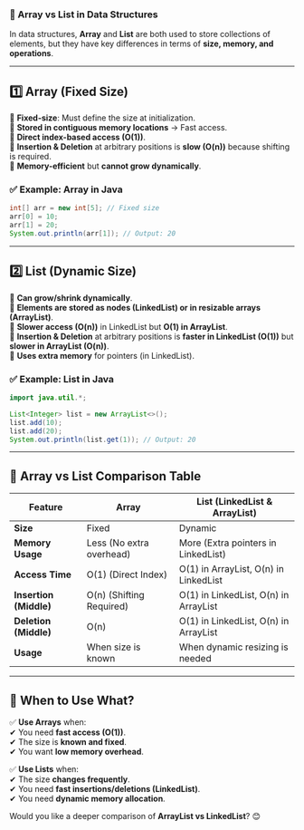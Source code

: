 ### **📌 Array vs List in Data Structures**

In data structures, **Array** and **List** are both used to store collections of elements, but they have key differences in terms of **size, memory, and operations**.

---

## **1️⃣ Array (Fixed Size)**

🔹 **Fixed-size**: Must define the size at initialization.  
🔹 **Stored in contiguous memory locations** → Fast access.  
🔹 **Direct index-based access (O(1))**.  
🔹 **Insertion & Deletion** at arbitrary positions is **slow (O(n))** because shifting is required.  
🔹 **Memory-efficient** but **cannot grow dynamically**.

### **✅ Example: Array in Java**

```java
int[] arr = new int[5]; // Fixed size
arr[0] = 10;
arr[1] = 20;
System.out.println(arr[1]); // Output: 20
```

---

## **2️⃣ List (Dynamic Size)**

🔹 **Can grow/shrink dynamically**.  
🔹 **Elements are stored as nodes (LinkedList) or in resizable arrays (ArrayList)**.  
🔹 **Slower access (O(n))** in LinkedList but **O(1) in ArrayList**.  
🔹 **Insertion & Deletion** at arbitrary positions is **faster in LinkedList (O(1))** but **slower in ArrayList (O(n))**.  
🔹 **Uses extra memory** for pointers (in LinkedList).

### **✅ Example: List in Java**

```java
import java.util.*;

List<Integer> list = new ArrayList<>();
list.add(10);
list.add(20);
System.out.println(list.get(1)); // Output: 20
```

---

## **🔹 Array vs List Comparison Table**

| Feature                | **Array**                | **List (LinkedList & ArrayList)**     |
| ---------------------- | ------------------------ | ------------------------------------- |
| **Size**               | Fixed                    | Dynamic                               |
| **Memory Usage**       | Less (No extra overhead) | More (Extra pointers in LinkedList)   |
| **Access Time**        | O(1) (Direct Index)      | O(1) in ArrayList, O(n) in LinkedList |
| **Insertion (Middle)** | O(n) (Shifting Required) | O(1) in LinkedList, O(n) in ArrayList |
| **Deletion (Middle)**  | O(n)                     | O(1) in LinkedList, O(n) in ArrayList |
| **Usage**              | When size is known       | When dynamic resizing is needed       |

---

## **🔹 When to Use What?**

✅ **Use Arrays** when:  
✔ You need **fast access (O(1))**.  
✔ The size is **known and fixed**.  
✔ You want **low memory overhead**.

✅ **Use Lists** when:  
✔ The size **changes frequently**.  
✔ You need **fast insertions/deletions (LinkedList)**.  
✔ You need **dynamic memory allocation**.

Would you like a deeper comparison of **ArrayList vs LinkedList**? 😊

